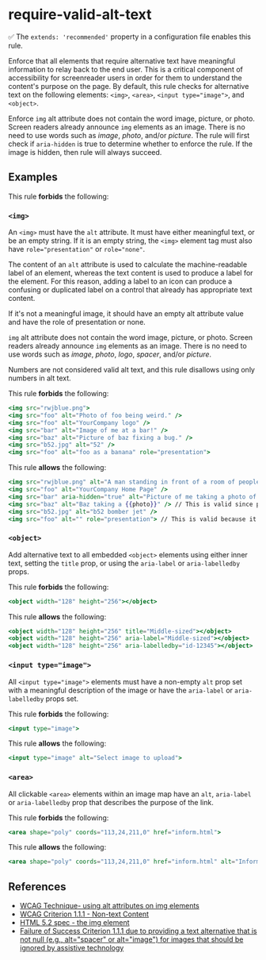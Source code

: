 # require-valid-alt-text

:white_check_mark: The `extends: 'recommended'` property in a configuration file enables this rule.

Enforce that all elements that require alternative text have meaningful information to relay back to the end user. This is a critical component of accessibility for screenreader users in order for them to understand the content's purpose on the page. By default, this rule checks for alternative text on the following elements: `<img>`, `<area>`, `<input type="image">`, and `<object>`.

Enforce `img` alt attribute does not contain the word image, picture, or photo. Screen readers already announce `img` elements as an image. There is no need to use words such as *image*, *photo*, and/or *picture*. The rule will first check if `aria-hidden` is true to determine whether to enforce the rule. If the image is hidden, then rule will always succeed.

## Examples

This rule **forbids** the following:

### `<img>`

An `<img>` must have the `alt` attribute. It must have either meaningful text, or be an empty string. If it is an empty string, the `<img>` element tag must also have `role="presentation"` or `role="none"`.

The content of an `alt` attribute is used to calculate the machine-readable label of an element, whereas the text content is used to produce a label for the element. For this reason, adding a label to an icon can produce a confusing or duplicated label on a control that already has appropriate text content.

If it's not a meaningful image, it should have an empty alt attribute value and have the role of presentation or none.

`img` alt attribute does not contain the word image, picture, or photo. Screen readers already announce `img` elements as an image. There is no need to use words such as *image*, *photo*, *logo*, *spacer*, and/or *picture*.

Numbers are not considered valid alt text, and this rule disallows using only numbers in alt text.

This rule **forbids** the following:

```hbs
<img src="rwjblue.png">
<img src="foo" alt="Photo of foo being weird." />
<img src="foo" alt="YourCompany logo" />
<img src="bar" alt="Image of me at a bar!" />
<img src="baz" alt="Picture of baz fixing a bug." />
<img src="b52.jpg" alt="52" />
<img src="foo" alt="foo as a banana" role="presentation">
```

This rule **allows** the following:

```hbs
<img src="rwjblue.png" alt="A man standing in front of a room of people, giving a presentation about Ember.">
<img src="foo" alt="YourCompany Home Page" />
<img src="bar" aria-hidden="true" alt="Picture of me taking a photo of an image" /> // Will pass because it is hidden.
<img src="baz" alt="Baz taking a {{photo}}" /> // This is valid since photo is a variable name.
<img src="b52.jpg" alt="b52 bomber jet" />
<img src="foo" alt="" role="presentation"> // This is valid because it has a role of presentation.
```

### `<object>`

Add alternative text to all embedded `<object>` elements using either inner text, setting the `title` prop, or using the `aria-label` or `aria-labelledby` props.

This rule **forbids** the following:

```hbs
<object width="128" height="256"></object>
```

This rule **allows** the following:

```hbs
<object width="128" height="256" title="Middle-sized"></object>
<object width="128" height="256" aria-label="Middle-sized"></object>
<object width="128" height="256" aria-labelledby="id-12345"></object>
```

### `<input type="image">`

All `<input type="image">` elements must have a non-empty `alt` prop set with a meaningful description of the image or have the `aria-label` or `aria-labelledby` props set.

This rule **forbids** the following:

```hbs
<input type="image">
```

This rule **allows** the following:

```hbs
<input type="image" alt="Select image to upload">
```

### `<area>`

All clickable `<area>` elements within an image map have an `alt`, `aria-label` or `aria-labelledby` prop that describes the purpose of the link.

This rule **forbids** the following:

```hbs
<area shape="poly" coords="113,24,211,0" href="inform.html">
```

This rule **allows** the following:

```hbs
<area shape="poly" coords="113,24,211,0" href="inform.html" alt="Inform">
```

## References

* [WCAG Technique- using alt attributes on img elements](https://www.w3.org/TR/WCAG20-TECHS/H37.html)
* [WCAG Criterion 1.1.1 - Non-text Content](https://www.w3.org/WAI/WCAG21/Understanding/non-text-content.html)
* [HTML 5.2 spec - the img element](https://www.w3.org/TR/html5/semantics-embedded-content.html#the-img-element)
* [Failure of Success Criterion 1.1.1 due to providing a text alternative that is not null (e.g., alt="spacer" or alt="image") for images that should be ignored by assistive technology](https://www.w3.org/WAI/WCAG21/Techniques/failures/F39)
